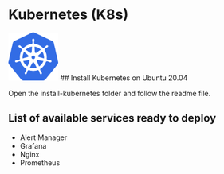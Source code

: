 # Kubernetes (K8s)

<img src="https://github.com/kubernetes/kubernetes/raw/master/logo/logo.png" width="100">
## Install Kubernetes on Ubuntu 20.04

Open the install-kubernetes folder and follow the readme file.

## List of available services ready to deploy

- Alert Manager
- Grafana
- Nginx
- Prometheus
